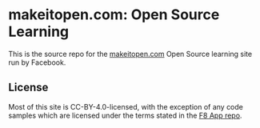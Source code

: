 # makeitopen.com: Open Source Learning
This is the source repo for the [makeitopen.com](http://makeitopen.com) Open Source learning site run by Facebook.

## License
Most of this site is CC-BY-4.0-licensed, with the exception of any code samples which are licensed under the terms stated in the [F8 App repo](https://github.com/fbsamples/f8app/blob/master/LICENSE).
